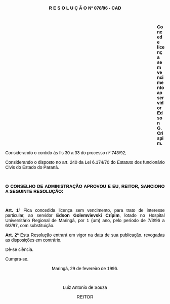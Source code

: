 <BODY TEXT="#000000">

<FONT FACE="Arial"><P ALIGN="JUSTIFY"></P>
<P ALIGN="JUSTIFY">&nbsp;</P>
<B><P ALIGN="CENTER">R E S O L U &Ccedil; &Atilde; O Nº 078/96 - CAD</P>
</B><P ALIGN="JUSTIFY"></P>
<P ALIGN="JUSTIFY">&nbsp;</P><DIR>
<DIR>
<DIR>
<DIR>
<DIR>
<DIR>
<DIR>
<DIR>
<DIR>
<DIR>
<DIR>
<DIR>

<B><P ALIGN="JUSTIFY">Concede licen&ccedil;a sem vencimento ao servidor Edson G. Crispim.</P>
</B><P ALIGN="JUSTIFY"></P></DIR>
</DIR>
</DIR>
</DIR>
</DIR>
</DIR>
</DIR>
</DIR>
</DIR>
</DIR>
</DIR>
</DIR>

<P ALIGN="JUSTIFY">Considerando o contido &agrave;s fls 30 a 33 do processo nº 743/92;</P>
<P ALIGN="JUSTIFY">Considerando o disposto no art. 240 da Lei 6.174/70 do Estatuto dos funcion&aacute;rio Civis do Estado do Paran&aacute;.</P>
<P ALIGN="JUSTIFY"></P>
<P ALIGN="JUSTIFY">&nbsp;</P>
<B><P ALIGN="JUSTIFY">O CONSELHO DE ADMINISTRA&Ccedil;&Atilde;O APROVOU E EU, REITOR, SANCIONO A SEGUINTE RESOLU&Ccedil;&Atilde;O:</P>
<P ALIGN="JUSTIFY"></P>
</B><P ALIGN="JUSTIFY">&nbsp;</P>
<B><P ALIGN="JUSTIFY">Art. 1º</B>  Fica concedida licen&ccedil;a sem vencimento, para trato de interesse particular, ao servidor <B>Edson Golemvievski Cr&iacute;pim</B>, lotado no Hospital Universit&aacute;rio Regional de Maring&aacute;, por 1 (um) ano, pelo per&iacute;odo de 7/3/96 a 6/3/97, com substitui&ccedil;&atilde;o.</P>
<B><P ALIGN="JUSTIFY">Art. 2º</B> Esta Resolu&ccedil;&atilde;o entrar&aacute; em vigor na data de sua publica&ccedil;&atilde;o, revogadas as disposi&ccedil;&otilde;es em contr&aacute;rio.</P>
<P ALIGN="JUSTIFY">D&ecirc;-se ci&ecirc;ncia.</P>
<P ALIGN="JUSTIFY">Cumpra-se.</P>
<P ALIGN="CENTER">Maring&aacute;, 29 de fevereiro de 1996.</P>
<P ALIGN="CENTER"></P>
<P ALIGN="CENTER">&nbsp;</P>
<P ALIGN="CENTER">Luiz Antonio de Souza</P>
<P ALIGN="CENTER">REITOR</P>
<P ALIGN="JUSTIFY"></P>
<P ALIGN="JUSTIFY">&nbsp;</P></FONT></BODY>
